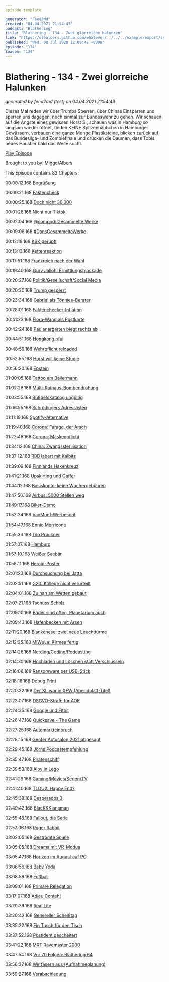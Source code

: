 ```yaml
---
episode template

generator: "Feed2Md"
created: "04.04.2021 21:54:43"
podcast: "Blathering"
title: "Blathering - 134 - Zwei glorreiche Halunken"
link: "https://olealbers.github.com/whatever/../../../example/export/seasons/5/2020/7/Blathering - 134 - Zwei glorreiche Halunken.md"
published: "Wed, 08 Jul 2020 12:08:47 +0000"
episode: "134"
Season: "134"
---
```


# Blathering - 134 - Zwei glorreiche Halunken
_generated by feed2md (test) on 04.04.2021 21:54:43_

Dieses Mal reden wir über Trumps Sperren, über Chinas Einsperren und sperren uns dagegen, noch einmal zur Bundeswehr zu gehen. Wir schauen auf die Ängste eines gewissen Horst S., schauen was in Hamburg so langsam wieder öffnet, finden KEINE Spitzenhäubchen in Hamburger Gewässern, verbauen eine ganze Menge Plastiksteine, blicken zurück auf das Bundesliga- und Zombiefinale und drücken die Daumen, dass Tobis neues Haustier bald das Weite sucht.

[Play Episode](https://www.blathering.de/podlove/file/1280/s/feed/c/mp3/blathering_134.mp3)

Brought to you by: Migge/Albers

This Episode contains 82 Chapters:


00:00:12.168 [Begrüßung]()

00:00:21.168 [Faktencheck]()

00:00:25.168 [Doch nicht 30.000](https://twitter.com/ChristophKappes/status/1277697249875812352)

00:01:26.168 [Nicht nur Tiktok](https://www.zdnet.de/88381024/tiktok-und-weitere-53-ios-apps-lesen-weiterhin-die-zwischenablage-aus/)

00:02:04.168 [@compod: Gesammelte Werke](https://twitter.com/search?q=(from%3Acompod)%20(%40blathering_pod)%20until%3A2020-07-07%20since%3A2020-06-30&src=typed_query&f=live)

00:09:06.168 [#DansGesammelteWerke](https://twitter.com/search?q=(from%3Aevildanwallace)%20(%40blathering_pod)%20until%3A2020-07-07%20since%3A2020-06-30&src=typed_query&f=live)

00:12:18.168 [KSK gerupft](https://taz.de/Ultimatum-von-AKK-fuer-KSK/!5693433/)

00:13:13.168 [Kettenreaktion](https://www.welt.de/wirtschaft/article209865657/Toennies-Was-bedeuten-strengere-Regeln-fuer-die-Fleischproduktion.html)

00:17:51.168 [Frankreich nach der Wahl](https://www.tagesschau.de/ausland/frankreich-ruecktritt-regierung-101.html)

00:19:40.168 [Oury Jalloh: Ermittlungsblockade](https://www.spiegel.de/politik/deutschland/oury-jalloh-justizministerium-in-sachsen-anhalt-verweigert-sonderermittlern-gespraeche-mit-staatsanwaelten-a-cc02613e-33d9-4c6c-bf67-476137ae5225)

00:20:27.168 [Politik/Gesellschaft/Social Media]()

00:20:30.168 [Trump gesperrt](https://www.spiegel.de/netzwelt/netzpolitik/usa-reddit-sperrt-gruppe-mit-800-000-anhaengern-von-donald-trump-a-3b600d4d-894b-4e56-9c6f-e004dce27a10)

00:23:34.168 [Gabriel als Tönnies-Berater](https://daserste.ndr.de/panorama/archiv/2020/Fleischkonzern-Toennies-bezahlte-Sigmar-Gabriel-als-Berater,toennies138.html)

00:28:01.168 [Faktenchecker-Inflation](https://twitter.com/alexhern/status/1278311924405583872)

00:41:23.168 [Flora-Wand als Postkarte](https://twitter.com/EmilyLaquer/status/1280447336674623490)

00:42:24.168 [Paulanergarten biegt rechts ab](https://twitter.com/tmigge/status/1278575032302796801)

00:44:51.168 [Hongkong pfui](https://www.t-online.de/nachrichten/ausland/krisen/id_88155924/-sicherheitsgesetz-fuer-hongkong-dutzende-festnahmen-von-demonstranten.html)

00:48:59.168 [Wehrpflicht reloaded](https://www.tagesschau.de/inland/bundeswehr-637.html)

00:52:55.168 [Horst will keine Studie](https://twitter.com/stephanpalagan/status/1278287131392253952)

00:56:20.168 [Epstein](https://www.tagesschau.de/ausland/epstein-119.html)

01:00:05.168 [Tattoo am Ballermann](https://www.rnd.de/medien/wdr-zeigt-urlauber-mit-nazi-tattoo-UXPFMLTKTBCO7HY3MVUFF6IEJU.html)

01:02:26.168 [Multi-Rathaus-Bombendrohung](https://www.t-online.de/nachrichten/panorama/kriminalitaet/id_88170078/bombendrohungen-in-mannheim-augsburg-essen-und-leipzig.html)

01:03:55.168 [Bußgeldkatalog ungültig](https://www.deutschlandfunk.de/bussgeldkatalog-scheuer-will-faire-und-zuegige-loesung.1939.de.html?drn:news_id=1148344)

01:06:55.168 [Schrödingers Adresslisten](https://twitter.com/schaarsen/status/1279000526387101696)

01:11:19.168 [Spotify-Alternative](https://twitter.com/stammtischphilo/status/1279062253946404864)

01:19:40.168 [Corona: Farage, der Arsch](https://www.theguardian.com/politics/2020/jul/04/nigel-farage-accused-of-breaking-quarantine-rules-with-pub-visit)

01:22:48.168 [Corona: Maskenpflicht](https://www.tagesschau.de/inland/coronavirus-maskenpflicht-105.html)

01:34:12.168 [China: Zwangssterilisation](https://www.spiegel.de/politik/ausland/china-sterilisierung-und-abtreibung-bei-uiguren-a-fced2b94-b22f-41b2-935d-d04f7d6b1826)

01:37:12.168 [RBB labert mit Kalbitz](https://taz.de/RBB-Interview-mit-Andreas-Kalbitz/!5694051/)

01:39:09.168 [Finnlands Hakenkreuz](https://twitter.com/derStandardat/status/1278561639344877575)

01:41:21.168 [Upskirting und Gaffer](https://www.n-tv.de/politik/Gafferfotos-und-Upskirting-sind-jetzt-strafbar-article21887566.html)

01:44:12.168 [Basiskonto: keine Wuchergebühren](https://www.deutschlandfunk.de/bundesgerichtshof-gebuehren-von-8-99-euro-fuer-basiskonto.1939.de.html?drn:news_id=1146402)

01:47:56.168 [Airbus: 5000 Stellen weg](https://www.weser-kurier.de/deutschland-welt_artikel,-airbus-will-mehr-als-5000-stellen-in-deutschland-streichen-_arid,1921196.html)

01:49:17.168 [Biker-Demo](https://www.tagesschau.de/inland/biker-demos-101.html)

01:52:34.168 [VanMoof-Werbespot](https://www.vanmoof.com/blog/en/the-truth-hurts-how-vanmoof-got-banned-from-french-tv)

01:54:47.168 [Ennio Morricone](https://de.wikipedia.org/wiki/Ennio_Morricone)

01:55:36.168 [Tilo Prückner](https://de.wikipedia.org/wiki/Tilo_Pr%C3%BCckner)

01:57:07.168 [Hamburg]()

01:57:10.168 [Weißer Seebär](https://www.hamburg.de/hagenbeck/hagenbeck/14026138/seebaeren/)

01:58:11.168 [Heroin-Poster](https://twitter.com/PolizeiHamburg/status/1278606099491565568)

02:01:23.168 [Durchsuchung bei Jatta](https://www.ndr.de/sport/fussball/Zweite-Bundesliga-Hamburg-HSV-Hausdurchsuchung-bei-Bakery-Jatta,jatta148.html)

02:02:51.168 [G20: Kollege nicht verurteilt](https://netzpolitik.org/2020/polizeigewalt-beim-g20-keine-einzige-anklage/)

02:04:01.168 [Zu nah am Wetten gebaut](https://taz.de/Wettbuero-in-Hamburg-verstoesst-gegen-Gesetz/!5693657/)

02:07:21.168 [Tschüss Scholz](https://hamburg1.de/nachrichten/45420/Tschuess_Hamburg_Scholz_wechselt_Ortsverein.html)

02:09:10.168 [Bäder sind offen, Planetarium auch](https://www.ndr.de/fernsehen/sendungen/hamburg_journal/Back-to-space-Planetarium-oeffnet-wieder,hamj97152.html)

02:09:43.168 [Hafenbecken mit Arsen](https://www.ndr.de/fernsehen/sendungen/hamburg_journal/Gift-im-Hafenbecken-gefunden,hamj97250.html)

02:11:20.168 [Blankenese: zwei neue Leuchttürme](https://www.ndr.de/fernsehen/sendungen/hamburg_journal/Blankenese-bekommt-neue-Leuchttuerme,hamj97252.html)

02:12:25.168 [MiWuLa: Kirmes fertig](https://hamburg1.de/nachrichten/45380/Neue_Attraktion_im_Miniatur_Wunderland.html)

02:14:26.168 [Nerding/Coding/Podcasting]()

02:14:30.168 [Hochladen und Löschen statt Verschlüsseln](https://www.zdnet.de/88381110/hacker-loeschen-nas-geraete-von-lenovo-und-fordern-loesegeld/)

02:16:06.168 [Ransomware per USB-Stick](https://www.zdnet.de/88381214/try2cry-neue-ransomware-mit-wurm-funktion-infiziert-windows-systeme/)

02:18:18.168 [Debug.Print](https://twitter.com/chloerevery/status/1278060941750353921)

02:20:32.168 [Der XL war in XFW (Abendblatt-Titel)](https://www.flightradar24.com/data/aircraft/f-gxlh#24d2bfd1)

02:23:07.168 [DSGVO-Strafe für AOK](https://www.golem.de/news/dsgvo-millionenbussgeld-fuer-datenschutzverstoss-bei-krankenkasse-2006-149369.html)

02:24:35.168 [Google und Fitbit](https://www.heise.de/news/Fitbit-Uebernahme-durch-Google-Mehrere-Interessengruppen-fordern-Stopp-des-Deals-4801560.html)

02:26:47.168 [Quicksave - The Game]()

02:27:25.168 [Automarkteinbruch](https://www.golem.de/news/neuzulassungen-pkw-markt-erlebt-desaster-ausser-bei-elektroautos-2007-149454.html)

02:28:15.168 [Genfer Autosalon 2021 abgesagt](https://www.golem.de/news/covid-19-pandemie-genfer-autosalon-auch-fuer-2021-abgesagt-2006-149357.html)

02:29:45.168 [Jörns Podcastempfehlung](https://www.meine-url-ist-laenger-als-deine.de/jsfp274/)

02:35:47.168 [Piratenschiff](https://www.instagram.com/p/CCQ8iZYKw83)

02:39:53.168 [Aloy in Lego](https://twitter.com/tmigge/status/1279112132785815552)

02:41:29.168 [Gaming/Movies/Serien/TV]()

02:41:40.168 [TLOU2: Happy End?](https://twitter.com/stammtischphilo/status/1279320362723897347)

02:45:39.168 [Desperados 3](https://twitter.com/stammtischphilo/status/1279581008187326464)

02:49:42.168 [BlacKKKlansman](https://twitter.com/stammtischphilo/status/1278798170743545857)

02:55:48.168 [Fallout, die Serie](https://twitter.com/DWDL/status/1278757232058994690)

02:57:06.168 [Roger Rabbit](https://en.wikipedia.org/wiki/Who_Framed_Roger_Rabbit)

03:02:05.168 [Geströmte Spiele](https://www.derstandard.at/story/2000118538578/sony-laesst-aeltere-games-auf-der-ps5-offenbar-nur-kostenpflichtig)

03:05:05.168 [Dreams mit VR-Modus](https://blog.de.playstation.com/2020/06/30/am-22-juli-erhaelt-dreams-vr-unterstuetzung/?emcid=or-ph-175774)

03:05:47.168 [Horizon im August auf PC](https://www.golem.de/news/guerrilla-games-horizon-zero-dawn-erscheint-im-august-fuer-pc-2007-149450.html)

03:06:56.168 [Baby Yoda](https://twitter.com/tmigge/status/1279178914800308229)

03:08:58.168 [Fußball]()

03:09:01.168 [Primäre Relegation](https://www.spiegel.de/sport/fussball/werder-bremen-gewinnt-relegation-gegen-1-fc-heidenheim-das-glimpfliche-ende-einer-missratenen-saison-a-80d986f1-31e6-44f6-8a06-f498ee60890b)

03:17:07.168 [Adieu Conteh!](https://twitter.com/fcstpauli/status/1278623835189895168)

03:20:39.168 [Real Life]()

03:20:42.168 [Genereller Scheißtag](https://twitter.com/tmigge/status/1278004436334530566)

03:35:22.168 [Ein Tusch für den Tisch](https://twitter.com/stammtischphilo/status/1280060677110013956)

03:37:52.168 [Postident gescheitert](https://twitter.com/stammtischphilo/status/1280522712302211072)

03:41:22.168 [MRT Ravemaster 2000](https://twitter.com/tmigge/status/1279042456399622144)

03:47:54.168 [Vor 70 Folgen: Blathering 64](https://www.blathering.de/2018/12/blathering-064-habt-ihr-nen-grund/)

03:56:37.168 [Wir fasern aus (Aufnahmeplanung)]()

03:59:27.168 [Verabschiedung]()


